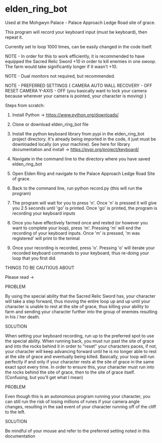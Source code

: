 # elden_ring_bot

Used at the Mohgwyn Palace - Palace Approach Ledge Road site of grace.

This program will record your keyboard input (must be keyboard), then repeat it.

Currently set to loop 1000 times, can be easily changed in the code itself.

NOTE - In order for this to work efficiently, it is recommended to have equipped the Sacred Relic Sword +10 in order to kill enemies in one swoop. The farm would take significantly longer if it wasn't +10.

NOTE - Dual monitors not required, but recommended.

NOTE - PREFERRED SETTINGS {
  CAMERA AUTO WALL RECOVERY - OFF
  RESET CAMERA Y-AXIS - OFF
  (you basically want to lock your camera because wherever your camera is pointed, your character is moving)
}

Steps from scratch:

1. Install Python -> https://www.python.org/downloads/

2. Clone or download elden_ring_bot file

3. Install the python keyboard library from pypi in the elden_ring_bot project directory. It's already being imported in the code, it just must be downloaded locally (on your machine). See here for library documentation and install -> https://pypi.org/project/keyboard/

4. Navigate in the command line to the directory where you have saved elden_ring_bot

5. Open Elden Ring and navigate to the Palace Approach Ledge Road Site of grace. 

6. Back to the command line, run python record.py (this will run the program)

7. The program will wait for you to press 'n'. Once 'n' is pressed it will give you 2.5 seconds until 'go' is printed. Once 'go' is printed, the program is recording your keyboard inputs

8. Once you have effectively farmed once and rested (or however you want to complete your loop), press 'm'. Pressing 'm' will end the recording of your keyboard inputs. Once 'm' is pressed, 'm was registered' will print to the terimal

9. Once your recording is recorded, press 'o'. Pressing 'o' will iterate your recorded keyboard commands to your keyboard, thus re-doing your loop that you first did. 

THINGS TO BE CAUTIOUS ABOUT

Please read -> 

PROBLEM

By using the special ability that the Sacred Relic Sword has, your character will take a step forward, thus moving the entire loop up and up until your character is unable to rest at the site of grace, thus killing your ability to farm and sending your character further into the group of enemies resulting in his / her death. 

SOLUTION

When setting your keyboard recording, run up to the preferred spot to use the special ability. When running back, you must run past the site of grace and into the rocks behind it in order to "reset" your characters paces, if not, your character will keep advancing forward until he is no longer able to rest at the site of grace and eventually being killed. Basically, your loop will run perfectly if and only if your character rests at the site of grace in the same exact spot every time. In order to ensure this, your character must run into the rocks behind the site of grace, then to the site of grace itself. (Confusing, but you'll get what I mean)

PROBLEM

Even though this is an autonomous program running your character, you can still run the risk of losing millions of runes if your camera angle changes, resulting in the sad event of your character running off of the cliff to the left. 

SOLUTION

Be mindful of your mouse and refer to the preferred setting noted in this documentation
